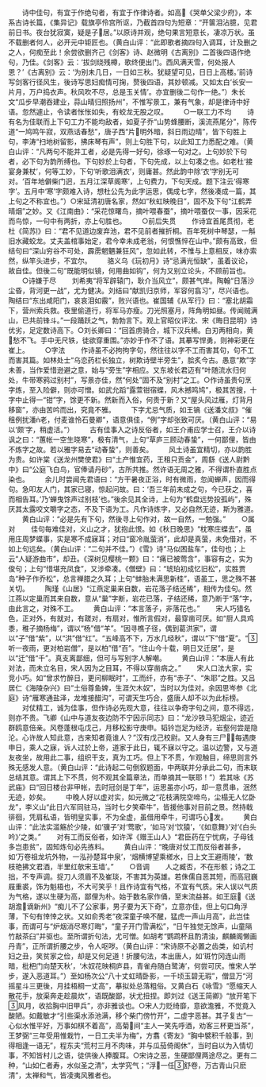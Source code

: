 <!-- { "loadSidebar": true } -->
　　诗中佳句，有宜于作绝句者，有宜于作律诗者。如高《哭单父梁少府》，本系古诗长篇，《集异记》载旗亭伶宫所讴，乃截首四句为短章：“开箧泪沾臆，见君前日书。夜台犹寂寞，疑是子居。”以原诗并观，绝句果言短意长，凄凉万状。虽不载删者何人，必开元中钜匠也。（黄白山评：“此即歌者摘四句入调耳，计及删之之人，何痴至此！余尝欲删齐己《剑客》诗、赵微明《古离别》二首後四语作绝句，乃佳。《剑客》云：‘拔剑绕残樽，歌终便出门。西风满天雪，何处报人恩？’《古离别》云：‘为别未几日，一日如三秋。犹疑望可见，日日上高楼。’前诗写剑客行径风生，後诗写思妇痴情可掬，赘後四语，其妙顿减。又如太白‘长安一片月，万户捣衣声。秋风吹不尽，总是玉关情’。亦宜删後二句作一绝。”）朱长文“瓜步早潮吞建业，蒜山晴归照扬州”，不惟写景工，兼有气象，却是律诗中好语。忽然遽止，令读者怅怅如失，有蛟龙无股之叹。
　　○一联工力不均
　　诗有名为佳联而上下句工力不能均敌者，如夏子乔“山势蜂腰断，溪流燕尾分”，陈传道“一鸠鸣午寂，双燕话春愁”，唐子西“片明外暗，斜日雨边晴”，皆下句胜上句，李涛“扫地树留影，拂床琴有声”，则上句胜下句，以此知工力悉配之难。（黄白山评：“凡两句不能并工者，必是先得一好句，徐琢一句对之。上句妙於下句者，必下句为韵所缚也。下句妙於上句者，下句先成，以上句凑之也。如老杜‘接宴身兼杖’，何等工妙，下句‘听歌泪满衣’，则庸甚。然此韵中除‘衣’字别无可对。‘百年地僻柴门迥，五月江深草阁寒’，上句费力，下句天成。题下注云‘得寒字’。五月中‘寒’字颇难入诗，想杜公先为此字运思，偶成七字，然後凑成一篇，其上句之不称宜也。”）○宋延清初唐名家，然如“秋虹映晚日”，固不及下句“江鹤弄晴烟”之妙。又《江南曲》：“采花惊曙鸟，摘叶喂春蚕”，摘叶喂蚕仅一事，因采花而鸟惊，一句中有两折，亦上句胜也。
　　○前后失贯
　　作诗宜首尾贯彻，老杜《简苏》曰：“君不见道边废弃池，君不见前者摧折桐。百年死树中琴瑟，一斛旧水藏蛟龙。丈夫盖棺事始定，君今幸未成老翁，何恨憔悴在山中。”颇有高致，但结句曰“深山穷谷不可处，霹雳魍魉兼狂风”，忽如此转，不惟与上意相反，味亦索然，纵竿头进步，不宜尔。
　　骆义乌《玩初月》诗“忌满光恒缺”，虽着议论，故自佳。但後二句“既能明似镜，何用曲如钩”，何为又别立论头，不顾前旨也。
　　○诗嫌于尽
　　刘希夷“将军辟辕门，耿介当风立”，颇甚气岸。陶翰“日落沙尘昏，背河更一战”，尤为健决。刘结曰“献凯归京师，军容何翕习”，尽兴语也。陶结曰“东出咸阳门，哀哀泪如霰”，败兴语也。崔国辅《从军行》曰：“塞北胡霜下，营州索兵救。夜里偷道行，将军马亦瘦。刀光照塞月，阵角明如昼。传闻贼满山，已共前锋斗。”一段踊跃之气，勃勃言下。观上官昭仪评沈、宋《晦日昆明》诗优劣，足定数诗高下。○刘长卿曰：“回首虏骑合，城下汉兵稀。白刃两相向，黄愁不飞。手中无尺铁，徒欲穿重围。”亦妙于作不了语。其摹写悍勇，则神彩更在崔上。
　　○字法
　　作诗虽不必拘拘字句，然往往以字不工而害其句，句不工而害其篇。如林处士“乌恋药栏长独立，树欺诗壁半旁生”，脍炙今古。愚意“欺”字未善，当作爱惜逊避之意，始与“旁生”字相应。又东坡长君迈有“叶随流水归何处，牛带寒鸦过别村”，写景亦佳，然“何处”固不及“别村”之工。○作诗虽贵句烹字炼，至入险僻，则亦可憎。如武允蹈“露萱钳宿蝶，风木撼鸣鸠”，极其苦搜，十字中止得一“钳”字，馀更不新。然新而入俗，何贵于新？又“屋头风过雁，灯背月移窗”，亦由苦吟而出，究竟不雅。
　　下字尤忌气质，如王镐《送潘文叔》“催租例扰潘老，付麦谁怜石曼卿”，语意俱佳，“例”字却张致可厌。（黄白山评：“易以‘颇’字，稍虚活。”）
　　古有佳事入之诗反俗者，如王介甫应学士召，王介以诗讽之曰：“蕙帐一空生晓寒”，极有清气，上句“草庐三顾动春蛰”，一何鄙俚，皆由不炼字之故。若以雅字易去“动春蛰”，则善矣。
　　风土诗虽宜精切，亦以韵胜为贵。如许棠《送龙州樊使君》曰“土产惟宜药，王租只贡金”，周繇《送人尉黔中》曰“公庭飞白鸟，官俸请丹砂”，古所共推。然许语无周之雅，不得谓朴直胜点染也。
　　余儿时尝闻先君语曰：“方干暑夜正浴，时有微雨，忽闻蝉声，因而得句。急叩友人门，其家已寝，惊起问故。曰：‘吾三年前未成之句，今已获之，喜而相告耳。’乃‘蝉曳馀声过别枝’也。”後余见其全诗，上句为“鹤盘远势投孤屿”，殊厌其太露咬文嚼字之态，不及下语为工。凡作诗炼字，又必自然无迹，斯为雅道。
　　黄白山评：“必是先有下句，然後寻上句作对，故一自然，一勉强。”
　　○属对
　　佳句每难佳对，义山之才，犹抱此恨。如《秋日晚思》“枕寒庄蝶去”，虽用庄周梦蝶事，实是寒不成寐耳；对曰“窗冷胤萤消”，此却是真萤，未免借对，不如上句远矣。（黄白山评：“二句并不佳。”）《雪》诗“马似困盐车”，佳句也；上云“人疑游曲市”，却丑。《深树见樱桃一颗》曰：“痛已被莺含”，事容有之，实为俊句；上句“惜堪充凤食”，又涉牵凑。《僧壁》曰：“琥珀初成忆旧松”，实胜贾岛“种子作乔松”，总言禅腊之久耳；上句“蚌胎未满思新桂”，语虽工，思之殊不甚关切。
　　陶瑾《山居》“江燕定巢来自数，岩花落子结还稀”，相传为佳句。然江燕以定巢而其来自数，意从“巢”字断，岩花已落，子结还稀，意乃断于“落”字，由此言之，对殊不工。
　　黄白山评：“本言落子，非落花也。”
　　宋人巧猎名色，正对外，有就对，有蹉对，有扇对，惟所言假对，最穿凿可厌。如“厨人具鸡黍，稚子摘杨梅”，谓以“杨”借“羊”。“因寻樵子径，偶到葛洪家”，谓以“子”借“紫”，以“洪”借“红”。“五峰高不下，万水几经秋”，谓以“下”借“夏”。“听一夜雨，更对柏岩僧”，是以柏”借“百”。“住山今十载，明日又迁居”，是以“迁”借“千”。真支离鄙细，但可与写别字人解嘲。
　　黄白山评：“本唐人有此对法，而未立名目，宋人因为之目耳，不得以穿凿病之。”
　　宋人口法大家，实竞小巧。如“曾求竹醉日，更问柳眠时”，工而纤，亦有“赤子”、“朱耶”之胜。又吕居仁《海陵杂兴》曰“土俗尊鱼婢，生涯欠木奴”，当时以为佳对。余因思岑参《北庭》诗“雁寒通盐泽，龙堆接醋沟”，可谓天生巧合，盛唐人却不以为此标榜。
　　对仗精工，诚为佳事，但作诗必先观大意，往往以争奇字句之间，意不得远，则亦不贵。飞卿《山中与道友夜边防不宁因示同志》曰：“龙沙铁马犯烟尘，迹近群鸥意倍亲。风卷蓬根屯戊己，月移松影守庚申。韬钤岂足为经济，岩壑何尝是隐沦。心许故人知此意，古来知者竟谁人？”汉有戊己校尉。又人身有三尸，每遇庚申日，乘人之寐，诉人过於上帝，道家于此日，辄不寐以守之。温以边警，又与道友夜坐，故用此二事，组织干支，真为工巧。但上下不贯，乍观触目，缔思则言外殊无感发人意。（黄白山评：“此诗起二句倒叙题面，中两联并分承此二句，而末联总结其意。谓其上下不贯，何不观其全篇章法，而单摘其一联耶！”）若其咏《苏武庙》曰“回日楼台非甲帐，去时冠剑是丁年”，运思虽亦小巧，却一意贯串，泯然无迹，妙矣。
　　中晚人好以虚对实，如元微之“花枝满院空啼鸟，尘榻无人忆卧龙”，李义山“此日六军同驻马，当时七夕笑牵牛”，皆援他事对目前之景。然持戟徘徊，凭肩私语，皆明皇实事，不为全虚，虽借用牵牛，可谓巧心发。
　　黄白山评：“此法实滥觞於少陵，如‘骥子’对‘莺歌’，‘如马’对‘饮猿’，‘《如意舞》’对‘《白头吟》’之类。”
　　对有工而反俗者，如许浑《赠王山人》“君臣药在宁忧病，子母钱多岂患贫”，固知炼句必先拣料。
　　黄白山评：“晚唐对仗工而反俗者甚多，如‘万卷祖龙坑外物，一泓孙楚耳中泉’，‘烟横博望乘槎水，日上文王避雨陵’，‘数枝艳拂文君酒，半里红欹宋玉墙’。”
　　○音调
　　人之臧否，不在形骸；诗之工拙，不专声调。捉刀人须眉不及崔琰，不害其为英雄。若侏儒自恶其短，而高冠巍屐重裘，饰为魁梧也，不大可笑乎！且作诗宜有气格，不宜有气质。宋人误以气质为气格，遂以生硬为高，鄙俚为朴。始于数名家作俑，至末流益甚。如王庭《送胡澹谪新州》“痴儿不了公家事，男子要为天下奇”，立意亦佳，但上句口角浮薄，下句有悻悻之状。又如俞秀老“夜深童子唤不醒，猛虎一声山月高”，此岂佳事，而谓可与“炉烟消尽寒灯晦”，“童子开门雪满松”，“日午独觉无馀声，山童隔竹敲茶臼”并驱也。至所谓折句法，尤可憎。如胡考“鹦鹉杯且酌清浊，麒麟阁懒画丹青”，正所谓折腰之步，令人呕哕。（黄白山评：“宋诗原不必置之齿类，如讥村妇之丑，笑贫家之俭，却是又何足道！折腰句法，本出唐人，如‘斑竹冈连山雨暗，枇杷门向楚天秋’，‘木奴花映桐庐县，青雀舟随白鹭涛’，何尝可厌。惟宋人学步，遂入恶道耳。”）至如杨次公“八十丈虹晴卧影，一千顷玉碧无瑕”，僧显万“河摇星斗三更後，月挂梧桐一丈高”，摹拟处总落粗俗。又黄白石《咏雪》“愿缩天人散花手，放渠奔走趁晨炊”，语既酸鄙，状尤扭捏。即刘过《送王简卿》“放开笔下风月，收拾胸中旧甲兵”，亦非雅谈也。○宋人力贬绮靡，意欲澹雅，不觉竟入酸陋。如戴敏才“引些渠水添池满，移个柴门傍竹开”，二虚字恶甚。其子复古“一心似水惟平好，万事如棋不着高”，高菊间“主人一笑先呼酒，劝客三杯更当茶”，王梦弼“三年受用惟栽竹，一日工夫半为梅”，方翥《寄友》“胸中襞积千般事，到得相逢一语无”，程东夫“荒村三月不肉味，并与瓜茄倚阁休”，当时自以为入情切事，不知皆村儿之语，徒供後人捧腹耳。○宋诗之恶，生硬鄙俚两途尽之。更有二种，“山如仁者寿，水似圣之清”，太学究气；“浮一任舒卷，万古青山只麽清”，太禅和气，皆凌夷风雅者也。
